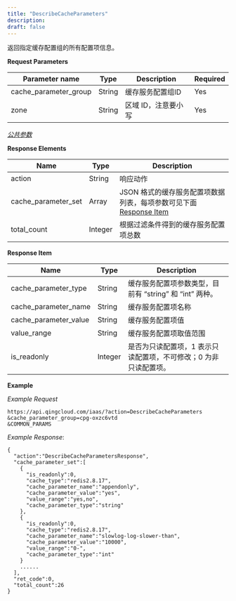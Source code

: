 ```yaml
---
title: "DescribeCacheParameters"
description: 
draft: false
---
```




返回指定缓存配置组的所有配置项信息。

**Request Parameters**

| Parameter name | Type | Description | Required |
| --- | --- | --- | --- |
| cache_parameter_group | String | 缓存服务配置组ID | Yes |
| zone | String | 区域 ID，注意要小写 | Yes |

[_公共参数_](../../common/parameters.html#api-common-parameters)

**Response Elements**

| Name | Type | Description |
| --- | --- | --- |
| action | String | 响应动作 |
| cache_parameter_set | Array | JSON 格式的缓存服务配置项数据列表，每项参数可见下面 [Response Item](#response-item) |
| total_count | Integer | 根据过滤条件得到的缓存服务配置项总数 |

**Response Item**

| Name | Type | Description |
| --- | --- | --- |
| cache_parameter_type | String | 缓存服务配置项参数类型，目前有 “string” 和 “int” 两种。 |
| cache_parameter_name | String | 缓存服务配置项名称 |
| cache_parameter_value | String | 缓存服务配置项值 |
| value_range | String | 缓存服务配置项取值范围 |
| is_readonly | Integer | 是否为只读配置项，1 表示只读配置项，不可修改；0 为非只读配置项。 |

**Example**

_Example Request_

```
https://api.qingcloud.com/iaas/?action=DescribeCacheParameters
&cache_parameter_group=cpg-oxzc6vtd
&COMMON_PARAMS
```

_Example Response_:

```
{
  "action":"DescribeCacheParametersResponse",
  "cache_parameter_set":[
    {
      "is_readonly":0,
      "cache_type":"redis2.8.17",
      "cache_parameter_name":"appendonly",
      "cache_parameter_value":"yes",
      "value_range":"yes,no",
      "cache_parameter_type":"string"
    },
    {
      "is_readonly":0,
      "cache_type":"redis2.8.17",
      "cache_parameter_name":"slowlog-log-slower-than",
      "cache_parameter_value":"10000",
      "value_range":"0-",
      "cache_parameter_type":"int"
    }
    ......
  ],
  "ret_code":0,
  "total_count":26
}
```

